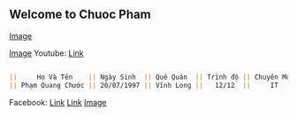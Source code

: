 ## Welcome to Chuoc Pham
[Image](https://scontent.fvca1-1.fna.fbcdn.net/v/t1.0-9/52835965_678512242561512_7206111015585447936_o.jpg?_nc_cat=105&_nc_oc=AQmHevslfUIQvNpOYPDoYOX9Re-NvzHkHqekbpQ4hmGOklAH0y8iguG_73NB8xlP9bM&_nc_ht=scontent.fvca1-1.fna&oh=ac0a5791c1b33783dc17e6829026a967&oe=5D0952BE)

[Image](https://www.google.com/search?tbs=sbi:AMhZZis5iccXwGpsEreczcuTeHcQYJNWbNmTCDAlMGaMhKu46OsZT09lrA_1KgRexKnvkfx327vE0802wuGrvoeaCbRLmmIahaPiu_1lnBE_1gOFNvZHocL7S5TgJmdBLR3QujaZ50Eg2cb_1GOy2NzDK2yQsmCqfnJP7POem_1Lsm8Emvy7TTWGteEpem-Nv6g2Nf1K6GGtsXlF1Ya4HldiKGnKbbsL33xIcfdlbg6UcIuViZyd49RvTQ2Jee9USEWEjpTJzb58FHAyUIv60uMuCek9EAskHCt7jvcCWuTKmXUzN7PSssJP0mYuPSGie_13TSWxIDvq_1-JvpJ_1Av8RH5ZXxBRKViwzde8vw)
Youtube: [Link](https://www.youtube.com/channel/UCQVVAO_SuUHrwRUHIDhfLDQ?view_as=subscriber)

```markdown

||     Họ Và Tên    || Ngày Sinh  || Quê Quán  || Trình độ || Chuyên Môn || Kinh Nghiệm Làm Việc || Dự Án Đã Thực Hiện ||
|| Phạm Quang Chước || 20/07/1997 || Vĩnh Long ||   12/12  ||     IT     || Đã Có 4 Năm Học Tập  ||  Quản Lí Đồ Án PM  ||

```
Facebook: [Link](https://www.facebook.com/profile.php?id=100012082271386)
[Link](https://phamquangchuocchuoc.github.io/005_Chuoc/)
[Image](https://github.com/account)

